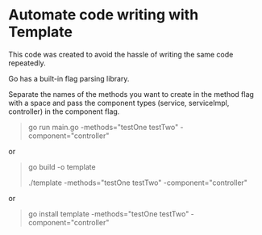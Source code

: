 # Automate code writing with Template

This code was created to avoid the hassle of writing the same code repeatedly.

Go has a built-in flag parsing library. 

Separate the names of the methods you want to create in the method flag with a space and pass the component types (service, serviceImpl, controller) in the component flag.

> go run main.go -methods="testOne testTwo" -component="controller"

or

> go build -o template
> 
> ./template -methods="testOne testTwo" -component="controller"

or 

> go install
> template -methods="testOne testTwo" -component="controller"